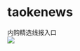 # taokenews
内购精选线报入口<br>
![](https://raw.githubusercontent.com/msechen/taokenews/main/qrcode_new.jpg)
